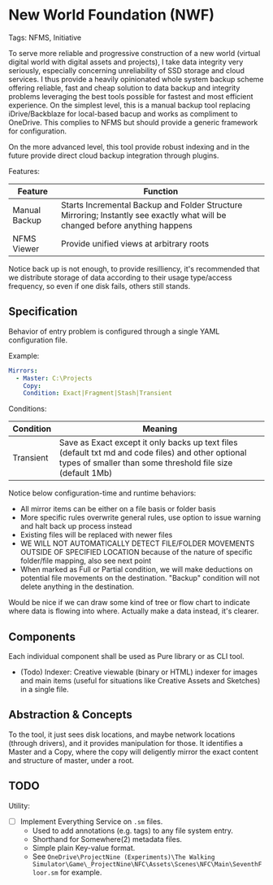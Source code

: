 # New World Foundation (NWF)

Tags: NFMS, Initiative

To serve more reliable and progressive construction of a new world (virtual digital world with digital assets and projects), I take data integrity very seriously, especially concerning unreliability of SSD storage and cloud services. I thus provide a heavily opinionated whole system backup scheme offering reliable, fast and cheap solution to data backup and integrity problems leveraging the best tools possible for fastest and most efficient experience. On the simplest level, this is a manual backup tool replacing iDrive/Backblaze for local-based bacup and works as compliment to OneDrive. This complies to NFMS but should provide a generic framework for configuration.

On the more advanced level, this tool provide robust indexing and in the future provide direct cloud backup integration through plugins.

Features:

|Feature|Function|
|-|-|
|Manual Backup|Starts Incremental Backup and Folder Structure Mirroring; Instantly see exactly what will be changed before anything happens|
|NFMS Viewer|Provide unified views at arbitrary roots|

Notice back up is not enough, to provide resilliency, it's recommended that we distribute storage of data according to their usage type/access frequency, so even if one disk fails, others still stands.

## Specification

Behavior of entry problem is configured through a single YAML configuration file.

Example:

```yaml
Mirrors:
  - Master: C:\Projects
    Copy: 
    Condition: Exact|Fragment|Stash|Transient
```

Conditions:

|Condition|Meaning|
|-|-|
|Transient|Save as Exact except it only backs up text files (default txt md and code files) and other optional types of smaller than some threshold file size (default 1Mb)|

Notice below configuration-time and runtime behaviors:

- All mirror items can be either on a file basis or folder basis
- More specific rules overwrite general rules, use option to issue warning and halt back up process instead
- Existing files will be replaced with newer files
- WE WILL NOT AUTOMATICALLY DETECT FILE/FOLDER MOVEMENTS OUTSIDE OF SPECIFIED LOCATION because of the nature of specific folder/file mapping, also see next point
- When marked as Full or Partial condition, we will make deductions on potential file movements on the destination. "Backup" condition will not delete anything in the destination.

Would be nice if we can draw some kind of tree or flow chart to indicate where data is flowing into where. Actually make a data instead, it's clearer.

## Components

Each individual component shall be used as Pure library or as CLI tool.

* (Todo) Indexer: Creative viewable (binary or HTML) indexer for images and main items (useful for situations like Creative Assets and Sketches) in a single file.

## Abstraction & Concepts

To the tool, it just sees disk locations, and maybe network locations (through drivers), and it provides manipulation for those. It identifies a Master and a Copy, where the copy will deligently mirror the exact content and structure of master, under a root.

## TODO

Utility:

- [ ] Implement Everything Service on `.sm` files.
  * Used to add annotations (e.g. tags) to any file system entry.
  * Shorthand for Somewhere(2) metadata files.
  * Simple plain Key-value format.
  * See `OneDrive\ProjectNine (Experiments)\The Walking Simulator\Game\_ProjectNine\NFC\Assets\Scenes\NFC\Main\SeventhFloor.sm` for example.